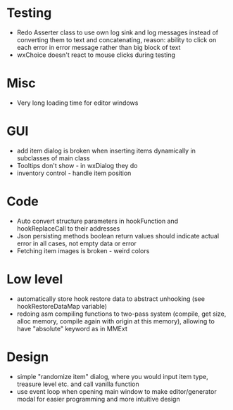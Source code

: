 # Testing
* Redo Asserter class to use own log sink and log messages instead of converting them to text and concatenating, reason: ability to click on each error in error message rather than big block of text
* wxChoice doesn't react to mouse clicks during testing

# Misc
* Very long loading time for editor windows

# GUI
* add item dialog is broken when inserting items dynamically in subclasses of main class
* Tooltips don't show - in wxDialog they do
* inventory control - handle item position

# Code
* Auto convert structure parameters in hookFunction and hookReplaceCall to their addresses
* Json persisting methods boolean return values should indicate actual error in all cases, not empty data or error
* Fetching item images is broken - weird colors

# Low level
* automatically store hook restore data to abstract unhooking (see hookRestoreDataMap variable)
* redoing asm compiling functions to two-pass system (compile, get size, alloc memory, compile again with origin at this memory), allowing to have "absolute" keyword as in MMExt

# Design
* simple "randomize item" dialog, where you would input item type, treasure level etc. and call vanilla function
* use event loop when opening main window to make editor/generator modal for easier programming and more intuitive design